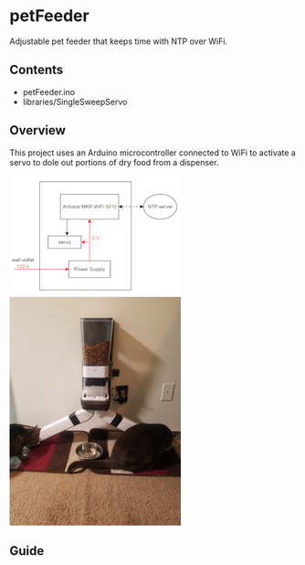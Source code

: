 # petFeeder
Adjustable pet feeder that keeps time with NTP over WiFi.

## Contents
- petFeeder.ino
- libraries/SingleSweepServo

## Overview
This project uses an Arduino microcontroller connected to WiFi to activate a servo to dole out portions of dry food from a dispenser.

![alt text](https://github.com/dimojenko/petFeeder/blob/main/petFeederConnections.png)
![alt text](https://github.com/dimojenko/petFeeder/blob/main/catfeeder.png)

## Guide
